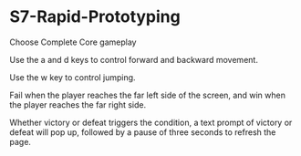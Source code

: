 # S7-Rapid-Prototyping

Choose Complete Core gameplay

Use the a and d keys to control forward and backward movement.

Use the w key to control jumping.

Fail when the player reaches the far left side of the screen, and win when the player reaches the far right side.

Whether victory or defeat triggers the condition, a text prompt of victory or defeat will pop up, followed by a pause of three seconds to refresh the page.

